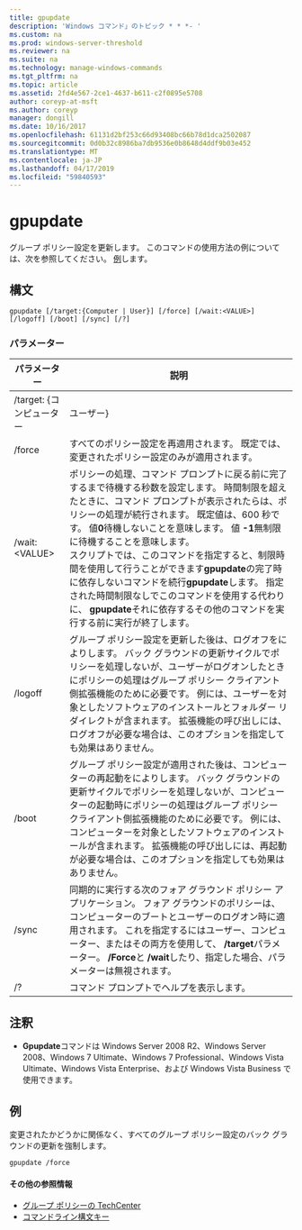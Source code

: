 ```yaml
---
title: gpupdate
description: 'Windows コマンド」のトピック * * *- '
ms.custom: na
ms.prod: windows-server-threshold
ms.reviewer: na
ms.suite: na
ms.technology: manage-windows-commands
ms.tgt_pltfrm: na
ms.topic: article
ms.assetid: 2fd4e567-2ce1-4637-b611-c2f0895e5708
author: coreyp-at-msft
ms.author: coreyp
manager: dongill
ms.date: 10/16/2017
ms.openlocfilehash: 61131d2bf253c66d93408bc66b78d1dca2502087
ms.sourcegitcommit: 0d0b32c8986ba7db9536e0b8648d4ddf9b03e452
ms.translationtype: MT
ms.contentlocale: ja-JP
ms.lasthandoff: 04/17/2019
ms.locfileid: "59840593"
---
```

# <a name="gpupdate"></a>gpupdate



グループ ポリシー設定を更新します。 このコマンドの使用方法の例については、次を参照してください。 [例](#BKMK_Examples)します。

## <a name="syntax"></a>構文

```
gpupdate [/target:{Computer | User}] [/force] [/wait:<VALUE>] [/logoff] [/boot] [/sync] [/?]
```

### <a name="parameters"></a>パラメーター

|パラメーター|説明|
|---------|-----------|
|/target: {コンピューター | ユーザー}|ユーザーまたはコンピューターのポリシー設定のみのみを更新します。|
|/force|すべてのポリシー設定を再適用されます。 既定では、変更されたポリシー設定のみが適用されます。|
|/wait:\<VALUE>|ポリシーの処理、コマンド プロンプトに戻る前に完了するまで待機する秒数を設定します。 時間制限を超えたときに、コマンド プロンプトが表示されたらは、ポリシーの処理が続行されます。 既定値は、600 秒です。 値**0**待機しないことを意味します。 値 **-1**無制限に待機することを意味します。</br>スクリプトでは、このコマンドを指定すると、制限時間を使用して行うことができます**gpupdate**の完了時に依存しないコマンドを続行**gpupdate**します。 指定された時間制限なしでこのコマンドを使用する代わりに、 **gpupdate**それに依存するその他のコマンドを実行する前に実行が終了します。|
|/logoff|グループ ポリシー設定を更新した後は、ログオフをによりします。 バック グラウンドの更新サイクルでポリシーを処理しないが、ユーザーがログオンしたときにポリシーの処理はグループ ポリシー クライアント側拡張機能のために必要です。 例には、ユーザーを対象としたソフトウェアのインストールとフォルダー リダイレクトが含まれます。 拡張機能の呼び出しには、ログオフが必要な場合は、このオプションを指定しても効果はありません。|
|/boot|グループ ポリシー設定が適用された後は、コンピューターの再起動をによりします。 バック グラウンドの更新サイクルでポリシーを処理しないが、コンピューターの起動時にポリシーの処理はグループ ポリシー クライアント側拡張機能のために必要です。 例には、コンピューターを対象としたソフトウェアのインストールが含まれます。 拡張機能の呼び出しには、再起動が必要な場合は、このオプションを指定しても効果はありません。|
|/sync|同期的に実行する次のフォア グラウンド ポリシー アプリケーション。 フォア グラウンドのポリシーは、コンピューターのブートとユーザーのログオン時に適用されます。 これを指定するにはユーザー、コンピューター、またはその両方を使用して、 **/target**パラメーター。 **/Force**と **/wait**したり、指定した場合、パラメーターは無視されます。|
|/?|コマンド プロンプトでヘルプを表示します。|

## <a name="remarks"></a>注釈

-   **Gpupdate**コマンドは Windows Server 2008 R2、Windows Server 2008、Windows 7 Ultimate、Windows 7 Professional、Windows Vista Ultimate、Windows Vista Enterprise、および Windows Vista Business で使用できます。

## <a name="BKMK_Examples"></a>例

変更されたかどうかに関係なく、すべてのグループ ポリシー設定のバック グラウンドの更新を強制します。
```
gpupdate /force
```

#### <a name="additional-references"></a>その他の参照情報

-   [グループ ポリシーの TechCenter](https://go.microsoft.com/fwlink/?LinkID=145531)
-   [コマンドライン構文キー](command-line-syntax-key.md)